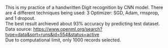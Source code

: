 This is my practice of a handwritten Digit recognition by CNN model. There are 4 different techniques being used: 3 Optimizer: SGD, Adam, rmsprop, and 1 dropout.\
The best result archieved about 93% accuracy by predicting test dataset.\
Data source: https://www.openml.org/search?type=data&sort=runs&id=554&status=active  \
Due to computational limit, only 1000 records selected.
